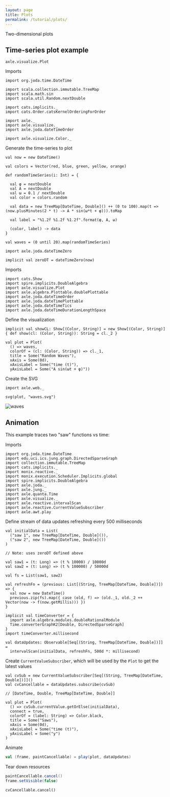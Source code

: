 ```yaml
---
layout: page
title: Plots
permalink: /tutorial/plots/
---
```


Two-dimensional plots

Time-series plot example
------------------------

`axle.visualize.Plot`

Imports

```tut:silent
import org.joda.time.DateTime

import scala.collection.immutable.TreeMap
import scala.math.sin
import scala.util.Random.nextDouble

import cats.implicits._
import cats.Order.catsKernelOrderingForOrder

import axle._
import axle.visualize._
import axle.joda.dateTimeOrder

import axle.visualize.Color._
```

Generate the time-series to plot

```tut:book
val now = new DateTime()

val colors = Vector(red, blue, green, yellow, orange)

def randomTimeSeries(i: Int) = {

  val φ = nextDouble
  val A = nextDouble
  val ω = 0.1 / nextDouble
  val color = colors.random

  val data = new TreeMap[DateTime, Double]() ++ (0 to 100).map(t => (now.plusMinutes(2 * t) -> A * sin(ω*t + φ))).toMap

  val label = "%1.2f %1.2f %1.2f".format(φ, A, ω)

  (color, label) -> data
}

val waves = (0 until 20).map(randomTimeSeries)

import axle.joda.dateTimeZero

implicit val zeroDT = dateTimeZero(now)
```

Imports

```tut:silent
import cats.Show
import spire.implicits.DoubleAlgebra
import axle.visualize.Plot
import axle.algebra.Plottable.doublePlottable
import axle.joda.dateTimeOrder
import axle.joda.dateTimePlottable
import axle.joda.dateTimeTics
import axle.joda.dateTimeDurationLengthSpace
```

Define the visualization

```tut:book
implicit val showCL: Show[(Color, String)] = new Show[(Color, String)] { def show(cl: (Color, String)): String = cl._2 }

val plot = Plot(
  () => waves,
  colorOf = (cl: (Color, String)) => cl._1,
  title = Some("Random Waves"),
  xAxis = Some(0d),
  xAxisLabel = Some("time (t)"),
  yAxisLabel = Some("A sin(ωt + φ)"))
```

Create the SVG

```tut:book
import axle.web._

svg(plot, "waves.svg")
```

![waves](/tutorial/images/waves.svg)

Animation
---------

This example traces two "saw" functions vs time:

Imports

```tut:silent
import org.joda.time.DateTime
import edu.uci.ics.jung.graph.DirectedSparseGraph
import collection.immutable.TreeMap
import cats.implicits._
import monix.reactive._
import monix.execution.Scheduler.Implicits.global
import spire.implicits.DoubleAlgebra
import axle.joda._
import axle.jung._
import axle.quanta.Time
import axle.visualize._
import axle.reactive.intervalScan
import axle.reactive.CurrentValueSubscriber
import axle.awt.play
```

Define stream of data updates refreshing every 500 milliseconds

```tut:book
val initialData = List(
  ("saw 1", new TreeMap[DateTime, Double]()),
  ("saw 2", new TreeMap[DateTime, Double]())
)

// Note: uses zeroDT defined above

val saw1 = (t: Long) => (t % 10000) / 10000d
val saw2 = (t: Long) => (t % 100000) / 50000d

val fs = List(saw1, saw2)

val refreshFn = (previous: List[(String, TreeMap[DateTime, Double])]) => {
  val now = new DateTime()
  previous.zip(fs).map({ case (old, f) => (old._1, old._2 ++ Vector(now -> f(now.getMillis))) })
}

implicit val timeConverter = {
  import axle.algebra.modules.doubleRationalModule
  Time.converterGraphK2[Double, DirectedSparseGraph]
}
import timeConverter.millisecond

val dataUpdates: Observable[Seq[(String, TreeMap[DateTime, Double])]] =
  intervalScan(initialData, refreshFn, 500d *: millisecond)
```

Create `CurrentValueSubscriber`, which will be used by the `Plot` to get the latest values

```tut:book
val cvSub = new CurrentValueSubscriber[Seq[(String, TreeMap[DateTime, Double])]]()
val cvCancellable = dataUpdates.subscribe(cvSub)

// [DateTime, Double, TreeMap[DateTime, Double]]

val plot = Plot(
  () => cvSub.currentValue.getOrElse(initialData),
  connect = true,
  colorOf = (label: String) => Color.black,
  title = Some("Saws"),
  xAxis = Some(0d),
  xAxisLabel = Some("time (t)"),
  yAxisLabel = Some("y")
)
```

Animate

```scala
val (frame, paintCancellable) = play(plot, dataUpdates)
```

Tear down resources

```scala
paintCancellable.cancel()
frame.setVisible(false)
```

```tut:silent
cvCancellable.cancel()
```
